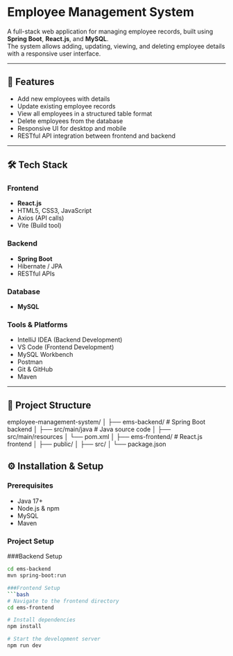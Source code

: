 # Employee Management System

A full-stack web application for managing employee records, built using **Spring Boot**, **React.js**, and **MySQL**.  
The system allows adding, updating, viewing, and deleting employee details with a responsive user interface.

---

## 🚀 Features
- Add new employees with details
- Update existing employee records
- View all employees in a structured table format
- Delete employees from the database
- Responsive UI for desktop and mobile
- RESTful API integration between frontend and backend

---

## 🛠️ Tech Stack

### Frontend
- **React.js**
- HTML5, CSS3, JavaScript
- Axios (API calls)
- Vite (Build tool)

### Backend
- **Spring Boot**
- Hibernate / JPA
- RESTful APIs

### Database
- **MySQL**

### Tools & Platforms
- IntelliJ IDEA (Backend Development)
- VS Code (Frontend Development)
- MySQL Workbench
- Postman
- Git & GitHub
- Maven

---

## 📂 Project Structure
employee-management-system/
│
├── ems-backend/ # Spring Boot backend
│ ├── src/main/java # Java source code
│ ├── src/main/resources
│ └── pom.xml
│
├── ems-frontend/ # React.js frontend
│ ├── public/
│ ├── src/
│ └── package.json

## ⚙️ Installation & Setup

### Prerequisites
- Java 17+
- Node.js & npm
- MySQL
- Maven

### Project Setup
###Backend Setup
```bash
cd ems-backend
mvn spring-boot:run

###Frontend Setup
```bash
# Navigate to the frontend directory
cd ems-frontend

# Install dependencies
npm install

# Start the development server
npm run dev
